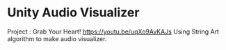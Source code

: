 Unity Audio Visualizer
=====================
Project : Grab Your Heart!
<Demo Clip>
https://youtu.be/uqXo9AvKAJs
Using String Art algorithm to make audio visualizer.

